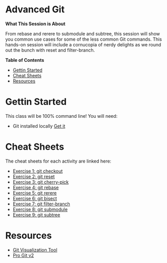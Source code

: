 # Advanced Git

**What This Session is About**

From rebase and rerere to submodule and subtree, this session will show you common use cases for some of the less common Git commands. This hands-on session will include a cornucopia of nerdy delights as we round out the bunch with reset and filter-branch. 

**Table of Contents**
- [Gettin Started](#gettin-started)
- [Cheat Sheets](#cheat-sheets)
- [Resources](#resources)

# Gettin Started

This class will be 100% command line! You will need:

- Git installed locally [Get it](https://git-scm.com)

# Cheat Sheets

The cheat sheets for each activity are linked here:

- [Exercise 1: git checkout](cheat-sheets/1-git-checkout.md)
- [Exercise 2: git reset](cheat-sheets/2-git-reset.md)
- [Exercise 3: git cherry-pick](cheat-sheets/3-git-cherry-pick.md)
- [Exercise 4: git rebase](cheat-sheets/4-git-rebase.md)
- [Exercise 5: git rerere](cheat-sheets/5-git-rerere.md)
- [Exercise 6: git bisect](cheat-sheets/6-git-bisect.md)
- [Exercise 7: git filter-branch](cheat-sheets/7-git-filter-branch.md)
- [Exercise 8: git submodule](cheat-sheets/8-git-submodule.md)
- [Exercise 9: git subtree](cheat-sheets/9-git-subtree.md)

# Resources

- [Git Visualization Tool](http://git-school.github.io/visualizing-git/)
- [Pro Git v2](https://git-scm.com/book/en/v2)
